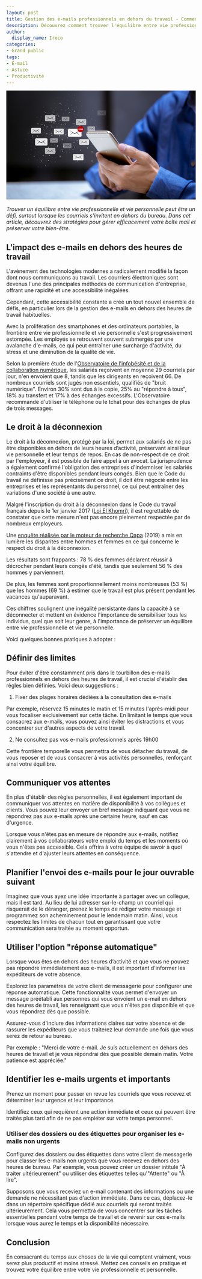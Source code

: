 ```yaml
---
layout: post
title: Gestion des e-mails professionnels en dehors du travail - Comment trouver l'équilibre ?
description: Découvrez comment trouver l'équilibre entre vie professionnelle et vie personnelle en gérant efficacement vos e-mails professionnels en dehors du bureau. 
author:
  display_name: Iroco
categories:
- Grand public
tags:
- E-mail
- Astuce
- Productivité
---
```

![Illustration de l'article](/images/email-hors-bureau/email-hors-bureau.png)

*Trouver un équilibre entre vie professionnelle et vie personnelle peut être un défi, surtout lorsque les courriels s'invitent en dehors du bureau. Dans cet article, découvrez des stratégies pour gérer efficacement votre boîte mail et préserver votre bien-être.* 

## L'impact des e-mails en dehors des heures de travail

L'avènement des technologies modernes a radicalement modifié la façon dont nous communiquons au travail. Les courriers électroniques sont devenus l'une des principales méthodes de communication d'entreprise, offrant une rapidité et une accessibilité inégalées. 

Cependant, cette accessibilité constante a créé un tout nouvel ensemble de défis, en particulier lors de la gestion des e-mails en dehors des heures de travail habituelles.

Avec la prolifération des smartphones et des ordinateurs portables, la frontière entre vie professionnelle et vie personnelle s'est progressivement estompée. Les employés se retrouvent souvent submergés par une avalanche d'e-mails, ce qui peut entraîner une surcharge d'activité, du stress et une diminution de la qualité de vie.

Selon la première étude de l'[Observatoire de l'infobésité et de la collaboration numérique](https://www.infobesite.org/referentiel-annuel-de-l-oicn), les salariés reçoivent en moyenne 29 courriels par jour, n'en envoient que 8, tandis que les dirigeants en reçoivent 66. De nombreux courriels sont jugés non essentiels, qualifiés de "bruit numérique". Environ 30% sont dus à la copie, 25% au "répondre à tous", 18% au transfert et 17% à des échanges excessifs. L'Observatoire recommande d'utiliser le téléphone ou le tchat pour des échanges de plus de trois messages.

## Le droit à la déconnexion 

Le droit à la déconnexion, protégé par la loi, permet aux salariés de ne pas être disponibles en dehors de leurs heures d’activité, préservant ainsi leur vie personnelle et leur temps de repos. En cas de non-respect de ce droit par l'employeur, il est possible de faire appel à un avocat. La jurisprudence a également confirmé l'obligation des entreprises d'indemniser les salariés contraints d'être disponibles pendant leurs congés. Bien que le Code du travail ne définisse pas précisément ce droit, il doit être négocié entre les entreprises et les représentants du personnel, ce qui peut entraîner des variations d'une société à une autre.

Malgré l'inscription du droit à la déconnexion dans le Code du travail français depuis le 1er janvier 2017 ([Loi El Khomri](https://travail-emploi.gouv.fr/archives/archives-courantes/loi-travail-2016/les-principales-mesures-de-la-loi-travail/article/droit-a-la-deconnexion)), il est regrettable de constater que cette mesure n'est pas encore pleinement respectée par de nombreux employeurs. 

Une [enquête réalisée par le moteur de recherche Qapa](https://www.usinenouvelle.com/article/etude-vacances-quand-les-femmes-deconnectent-les-hommes-se-plaignent.N564667) (2019) a mis en lumière les disparités entre hommes et femmes en ce qui concerne le respect du droit à la déconnexion.

Les résultats sont frappants : 78 % des femmes déclarent réussir à décrocher pendant leurs congés d'été, tandis que seulement 56 % des hommes y parviennent.

De plus, les femmes sont proportionnellement moins nombreuses (53 %) que les hommes (69 %) à estimer que le travail est plus présent pendant les vacances qu'auparavant. 

Ces chiffres soulignent une inégalité persistante dans la capacité à se déconnecter et mettent en évidence l'importance de sensibiliser tous les individus, quel que soit leur genre, à l'importance de préserver un équilibre entre vie professionnelle et vie personnelle.

Voici quelques bonnes pratiques à adopter : 

## Définir des limites

Pour éviter d'être constamment pris dans le tourbillon des
e-mails professionnels en dehors des heures de travail, il est crucial d'établir des règles bien définies. Voici deux suggestions :

1. Fixer des plages horaires dédiées à la consultation des e-mails

Par exemple, réservez 15 minutes le matin et 15 minutes l'après-midi pour vous focaliser exclusivement sur cette tâche. En limitant le temps que vous consacrez aux e-mails, vous pouvez ainsi éviter les distractions et vous concentrer sur d'autres aspects de votre travail.

2. Ne consultez pas vos e-mails professionnels après 19h00

Cette frontière temporelle vous permettra de vous détacher du travail, de vous reposer et de vous consacrer à vos activités personnelles, renforçant ainsi votre équilibre.

## Communiquer vos attentes

En plus d'établir des règles personnelles, il est également important de communiquer vos attentes en matière de disponibilité à vos collègues et clients. Vous pouvez leur envoyer un bref message indiquant que vous ne répondrez pas aux e-mails après une certaine heure, sauf en cas d'urgence.

Lorsque vous n'êtes pas en mesure de répondre aux e-mails, notifiez clairement à vos collaborateurs votre emploi du temps et les moments où vous n'êtes pas accessible. Cela offrira à votre équipe de savoir à quoi s'attendre et d'ajuster leurs attentes en conséquence.

## Planifier l'envoi des e-mails pour le jour ouvrable suivant

Imaginez que vous ayez une idée importante à partager avec un collègue, mais il est tard. Au lieu de lui adresser sur-le-champ un courriel  qui risquerait de le déranger, prenez le temps de rédiger votre message et programmez son acheminement pour le lendemain matin. Ainsi, vous respectez les limites de chacun tout en garantissant que votre communication sera traitée au moment opportun.

## Utiliser l'option "réponse automatique" 

Lorsque vous êtes en dehors des heures d’activité et que vous ne pouvez pas répondre immédiatement aux e-mails, il est important d'informer les expéditeurs de votre absence.

Explorez les paramètres de votre client de messagerie pour configurer une réponse automatique. Cette fonctionnalité vous permet d'envoyer un message préétabli aux personnes qui vous envoient un e-mail en dehors des heures de travail, les renseignant que vous n'êtes pas disponible et que vous répondrez dès que possible.

Assurez-vous d'inclure des informations claires sur votre absence et de rassurer les expéditeurs que vous traiterez leur demande une fois que vous serez de retour au bureau. 

Par exemple : "Merci de votre e-mail. Je suis actuellement en dehors des heures de travail et je vous répondrai dès que possible demain matin. Votre patience est appréciée."

## Identifier les e-mails urgents et importants

Prenez un moment pour passer en revue les courriels que vous recevez et déterminer leur urgence et leur importance. 

Identifiez ceux qui requièrent une action immédiate et ceux qui peuvent être traités plus tard afin de ne pas empiéter sur votre temps personnel.

### Utiliser des dossiers ou des étiquettes pour organiser les e-mails non urgents

Configurez des dossiers ou des étiquettes dans votre client de messagerie pour classer les e-mails non urgents que vous recevez en dehors des heures de bureau. Par exemple, vous pouvez créer un dossier intitulé "À traiter ultérieurement" ou utiliser des étiquettes telles qu'"Attente" ou "À lire".

Supposons que vous receviez un e-mail contenant des informations ou une demande ne nécessitant pas d'action immédiate. Dans ce cas, déplacez-le dans un répertoire spécifique dédié aux courriels qui seront traités ultérieurement. Cela vous permettra de vous concentrer sur les tâches essentielles pendant votre temps de travail et de revenir sur ces e-mails lorsque vous aurez le temps et la disponibilité nécessaire.

## Conclusion

En consacrant du temps aux choses de la vie qui comptent vraiment, vous serez plus productif et moins stressé. Mettez ces conseils en pratique et trouvez votre équilibre entre votre vie professionnelle et personnelle.
